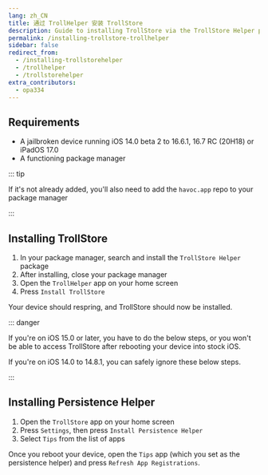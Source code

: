 ```yaml
---
lang: zh_CN
title: 通过 TrollHelper 安装 TrollStore
description: Guide to installing TrollStore via the TrollStore Helper package
permalink: /installing-trollstore-trollhelper
sidebar: false
redirect_from:
  - /installing-trollstorehelper
  - /trollhelper
  - /trollstorehelper
extra_contributors:
  - opa334
---
```


## Requirements

- A jailbroken device running iOS 14.0 beta 2 to 16.6.1, 16.7 RC (20H18) or iPadOS 17.0
- A functioning package manager

::: tip

If it's not already added, you'll also need to add the `havoc.app` repo to your package manager

:::

## Installing TrollStore

1. In your package manager, search and install the `TrollStore Helper` package
1. After installing, close your package manager
1. Open the `TrollHelper` app on your home screen
1. Press `Install TrollStore`

Your device should respring, and TrollStore should now be installed.

::: danger

If you're on iOS 15.0 or later, you have to do the below steps, or you won't be able to access TrollStore after rebooting your device into stock iOS.

If you're on iOS 14.0 to 14.8.1, you can safely ignore these below steps.

:::

## Installing Persistence Helper

1. Open the `TrollStore` app on your home screen
1. Press `Settings`, then press `Install Persistence Helper`
1. Select `Tips` from the list of apps

Once you reboot your device, open the `Tips` app (which you set as the persistence helper) and press `Refresh App Registrations`.